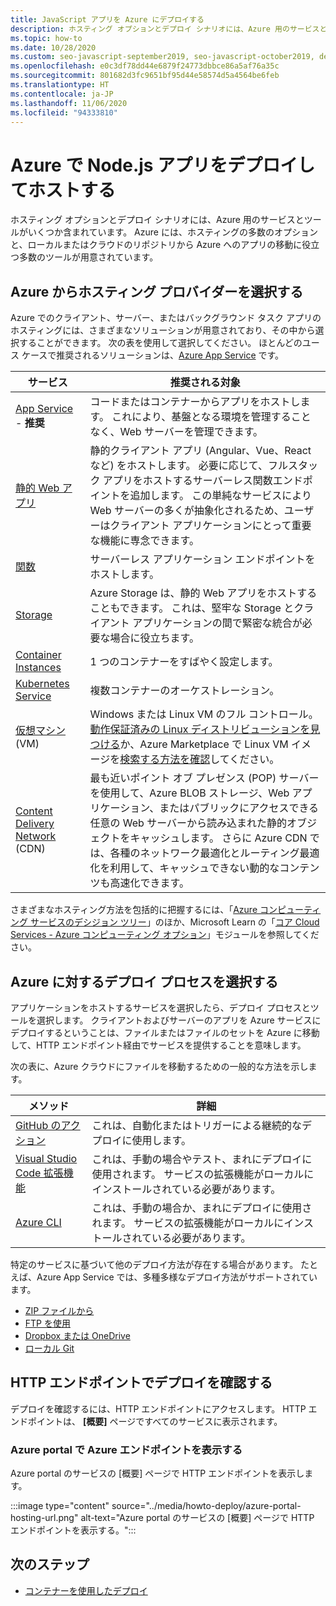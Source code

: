 ```yaml
---
title: JavaScript アプリを Azure にデプロイする
description: ホスティング オプションとデプロイ シナリオには、Azure 用のサービスとツールがいくつか含まれています。 アプリを発行し、Azure でサービスを提供します。
ms.topic: how-to
ms.date: 10/28/2020
ms.custom: seo-javascript-september2019, seo-javascript-october2019, devx-track-js, contperfq2
ms.openlocfilehash: e0c3df78dd44e6879f24773dbbce86a5af76a35c
ms.sourcegitcommit: 801682d3fc9651bf95d44e58574d5a4564be6feb
ms.translationtype: HT
ms.contentlocale: ja-JP
ms.lasthandoff: 11/06/2020
ms.locfileid: "94333810"
---
```

# <a name="deploy-and-host-your-nodejs-apps-on-azure"></a>Azure で Node.js アプリをデプロイしてホストする

ホスティング オプションとデプロイ シナリオには、Azure 用のサービスとツールがいくつか含まれています。 Azure には、ホスティングの多数のオプションと、ローカルまたはクラウドのリポジトリから Azure へのアプリの移動に役立つ多数のツールが用意されています。 

## <a name="choose-a-hosting-provider-from-azure"></a>Azure からホスティング プロバイダーを選択する

Azure でのクライアント、サーバー、またはバックグラウンド タスク アプリのホスティングには、さまざまなソリューションが用意されており、その中から選択することができます。 次の表を使用して選択してください。 ほとんどのユース ケースで推奨されるソリューションは、[Azure App Service](/azure/app-service/overview) です。 

| サービス | 推奨される対象 |
|--|--|
|[App Service](/azure/app-service/overview) - **推奨**|コードまたはコンテナーからアプリをホストします。 これにより、基盤となる環境を管理することなく、Web サーバーを管理できます。|
|[静的 Web アプリ](/azure/static-web-apps/)|静的クライアント アプリ (Angular、Vue、React など) をホストします。 必要に応じて、フルスタック アプリをホストするサーバーレス関数エンドポイントを追加します。 この単純なサービスにより Web サーバーの多くが抽象化されるため、ユーザーはクライアント アプリケーションにとって重要な機能に専念できます。 |
|[関数](/azure/azure-functions/)|サーバーレス アプリケーション エンドポイントをホストします。|
|[Storage](/azure/storage/blobs/storage-blob-static-website-how-to?tabs=azure-portal)|Azure Storage は、静的 Web アプリをホストすることもできます。 これは、堅牢な Storage とクライアント アプリケーションの間で緊密な統合が必要な場合に役立ちます。|
|[Container Instances](/azure/container-instances/)|1 つのコンテナーをすばやく設定します。|
|[Kubernetes Service](/azure/aks/)|複数コンテナーのオーケストレーション。|
|[仮想マシン](/azure/virtual-machines) (VM)|Windows または Linux VM のフル コントロール。 [動作保証済みの Linux ディストリビューションを見つける](/azure/virtual-machines/linux/endorsed-distros?toc=/azure/virtual-machines/linux/toc.json)か、Azure Marketplace で Linux VM イメージを[検索する方法を確認](/azure/virtual-machines/linux/cli-ps-findimage)してください。|
|[Content Delivery Network](/azure/cdn/) (CDN)|最も近いポイント オブ プレゼンス (POP) サーバーを使用して、Azure BLOB ストレージ、Web アプリケーション、またはパブリックにアクセスできる任意の Web サーバーから読み込まれた静的オブジェクトをキャッシュします。 さらに Azure CDN では、各種のネットワーク最適化とルーティング最適化を利用して、キャッシュできない動的なコンテンツも高速化できます。|

さまざまなホスティング方法を包括的に把握するには、「[Azure コンピューティング サービスのデシジョン ツリー](/azure/architecture/guide/technology-choices/compute-decision-tree)」のほか、Microsoft Learn の「[コア Cloud Services - Azure コンピューティング オプション](/learn/modules/intro-to-azure-compute)」モジュールを参照してください。

## <a name="choose-your-deployment-process-for-azure"></a>Azure に対するデプロイ プロセスを選択する

アプリケーションをホストするサービスを選択したら、デプロイ プロセスとツールを選択します。 クライアントおよびサーバーのアプリを Azure サービスにデプロイするということは、ファイルまたはファイルのセットを Azure に移動して、HTTP エンドポイント経由でサービスを提供することを意味します。 

次の表に、Azure クラウドにファイルを移動するための一般的な方法を示します。

| メソッド | 詳細 |
|--|--|
|[GitHub のアクション](/azure/app-service/deploy-github-actions?tabs=applevel)|これは、自動化またはトリガーによる継続的なデプロイに使用します。|
|[Visual Studio Code 拡張機能](https://marketplace.visualstudio.com/search?term=azure&target=VSCode&category=All%20categories&sortBy=Relevance)|これは、手動の場合やテスト、まれにデプロイに使用されます。 サービスの拡張機能がローカルにインストールされている必要があります。|
|[Azure CLI](../tutorial-vscode-azure-cli-node-04.md)|これは、手動の場合か、まれにデプロイに使用されます。 サービスの拡張機能がローカルにインストールされている必要があります。|

特定のサービスに基づいて他のデプロイ方法が存在する場合があります。 たとえば、Azure App Service では、多種多様なデプロイ方法がサポートされています。
* [ZIP ファイルから](/azure/app-service/deploy-zip)
* [FTP を使用](/azure/app-service/deploy-ftp)
* [Dropbox または OneDrive](/azure/app-service/deploy-content-sync)
* [ローカル Git](/azure/app-service/deploy-local-git)

## <a name="verify-your-deployment-with-your-http-endpoint"></a>HTTP エンドポイントでデプロイを確認する

デプロイを確認するには、HTTP エンドポイントにアクセスします。 HTTP エンドポイントは、 **[概要]** ページですべてのサービスに表示されます。 

### <a name="view-http-endpoint-in-azure-portal"></a>Azure portal で Azure エンドポイントを表示する

Azure portal のサービスの [概要] ページで HTTP エンドポイントを表示します。 

:::image type="content" source="../media/howto-deploy/azure-portal-hosting-url.png" alt-text="Azure portal のサービスの [概要] ページで HTTP エンドポイントを表示する。":::

## <a name="next-steps"></a>次のステップ

* [コンテナーを使用したデプロイ](deploy-containers.md)
